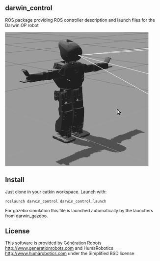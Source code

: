 ## darwin_control

ROS package providing ROS controller description and launch files for the Darwin OP robot

![Darwin OP model in Gazebo](/darwin.png?raw=true "Darwin OP model in Gazebo")

## Install
Just clone in your catkin workspace. Launch with:

    roslaunch darwin_control darwin_control.launch

For gazebo simulation this file is launched automatically by the launchers from darwin_gazebo.

## License

This software is provided by Génération Robots http://www.generationrobots.com and HumaRobotics http://www.humarobotics.com under the Simplified BSD license
